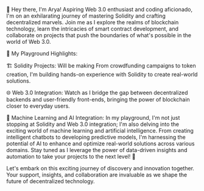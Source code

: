 👋 Hey there, I'm Arya! Aspiring Web 3.0 enthusiast and coding aficionado, I'm on an exhilarating journey of mastering Solidity and crafting decentralized marvels. Join me as I explore the realms of blockchain technology, learn the intricacies of smart contract development, and collaborate on projects that push the boundaries of what's possible in the world of Web 3.0.

🌱 My Playground Highlights:

🏗️ Solidity Projects: Will be making From crowdfunding campaigns to token creation, I'm building hands-on experience with Solidity to create real-world solutions.

🌐 Web 3.0 Integration: Watch as I bridge the gap between decentralized backends and user-friendly front-ends, bringing the power of blockchain closer to everyday users.

🤖 Machine Learning and AI Integration: In my playground, I'm not just stopping at Solidity and Web 3.0 integration; I'm also delving into the exciting world of machine learning and artificial intelligence. From creating intelligent chatbots to developing predictive models, I'm harnessing the potential of AI to enhance and optimize real-world solutions across various domains. Stay tuned as I leverage the power of data-driven insights and automation to take your projects to the next level! 🚀


Let's embark on this exciting journey of discovery and innovation together. Your support, insights, and collaboration are invaluable as we shape the future of decentralized technology.

